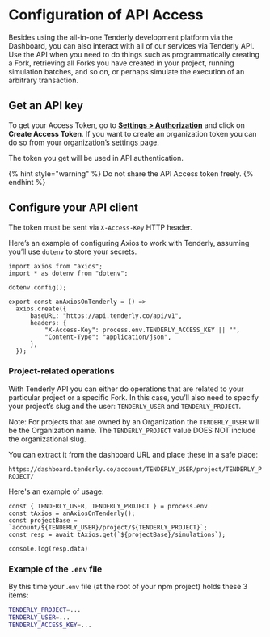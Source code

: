 # Configuration of API Access

Besides using the all-in-one Tenderly development platform via the Dashboard, you can also interact with all of our services via Tenderly API. Use the API when you need to do things such as programmatically creating a Fork, retrieving all Forks you have created in your project, running simulation batches, and so on, or perhaps simulate the execution of an arbitrary transaction.

## Get an API key

To get your Access Token, go to [**Settings > Authorization**](https://dashboard.tenderly.co/account/authorization) and click on **Create Access Token**. If you want to create an organization token you can do so from your [organization’s settings page](https://dashboard.tenderly.co/organizations).

The token you get will be used in API authentication.

{% hint style="warning" %}
Do not share the API Access token freely.
{% endhint %}

## Configure your API client

The token must be sent via `X-Access-Key` HTTP header.

Here’s an example of configuring Axios to work with Tenderly, assuming you’ll use `dotenv` to store your secrets.

```tsx
import axios from "axios";
import * as dotenv from "dotenv";

dotenv.config();

export const anAxiosOnTenderly = () =>
  axios.create({
      baseURL: "https://api.tenderly.co/api/v1",
      headers: {
          "X-Access-Key": process.env.TENDERLY_ACCESS_KEY || "",
          "Content-Type": "application/json",
      },
  });
```

### Project-related operations

With Tenderly API you can either do operations that are related to your particular project or a specific Fork. In this case, you’ll also need to specify your project’s slug and the user: `TENDERLY_USER` and `TENDERLY_PROJECT`.&#x20;

Note: For projects that are owned by an Organization the `TENDERLY_USER` will be the Organization name. The `TENDERLY_PROJECT` value DOES NOT include the organizational slug.

You can extract it from the dashboard URL and place these in a safe place:

`https://dashboard.tenderly.co/account/TENDERLY_USER/project/TENDERLY_PROJECT/`

Here's an example of usage:

```tsx
const { TENDERLY_USER, TENDERLY_PROJECT } = process.env
const tAxios = anAxiosOnTenderly();
const projectBase = `account/${TENDERLY_USER}/project/${TENDERLY_PROJECT}`;
const resp = await tAxios.get(`${projectBase}/simulations`);

console.log(resp.data)
```

### Example of the `.env` file

By this time your .`env` file (at the root of your npm project) holds these 3 items:

```bash
TENDERLY_PROJECT=...
TENDERLY_USER=...
TENDERLY_ACCESS_KEY=...
```

